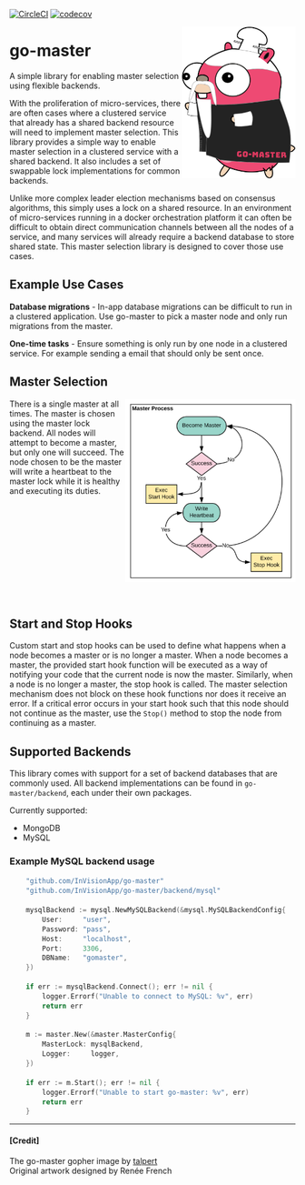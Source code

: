 [![CircleCI](https://circleci.com/gh/InVisionApp/go-master.svg?style=svg)](https://circleci.com/gh/InVisionApp/go-master)
[![codecov](https://codecov.io/gh/InVisionApp/go-master/branch/master/graph/badge.svg?token=eWHfq11AM9)](https://codecov.io/gh/InVisionApp/go-master)

<img align="right" src="images/go-master.svg" width="200">

# go-master
A simple library for enabling master selection using flexible backends.

With the proliferation of micro-services, there are often cases where a clustered service that already has a shared backend resource will need to implement master selection. This library provides a simple way to enable master selection in a clustered service with a shared backend. It also includes a set of swappable lock implementations for common backends.  

Unlike more complex leader election mechanisms based on consensus algorithms, this simply uses a lock on a shared resource. In an environment of micro-services running in a docker orchestration platform it can often be difficult to obtain direct communication channels between all the nodes of a service, and many services will already require a backend database to store shared state. This master selection library is designed to cover those use cases.

## Example Use Cases
**Database migrations** - In-app database migrations can be difficult to run in a clustered application. Use go-master to pick a master node and only run migrations from the master.

**One-time tasks** - Ensure something is only run by one node in a clustered service. For example sending a email that should only be sent once.

## Master Selection
<img align="right" src="images/master_process.svg" width="300">
There is a single master at all times. The master is chosen using the master lock backend. All nodes will attempt to become a master, but only one will succeed. The node chosen to be the master will write a heartbeat to the master lock while it is healthy and executing its duties. 

<br><br><br><br><br><br><br><br><br><br>

## Start and Stop Hooks
Custom start and stop hooks can be used to define what happens when a node becomes a master or is no longer a master. When a node becomes a master, the provided start hook function will be executed as a way of notifying your code that the current node is now the master. Similarly, when a node is no longer a master, the stop hook is called. The master selection mechanism does not block on these hook functions nor does it receive an error. If a critical error occurs in your start hook such that this node should not continue as the master, use the `Stop()` method to stop the node from continuing as a master.

## Supported Backends
This library comes with support for a set of backend databases that are commonly used. All backend implementations can be found in `go-master/backend`, each under their own packages.

Currently supported: 
- MongoDB
- MySQL

### Example MySQL backend usage
```go
	"github.com/InVisionApp/go-master"
	"github.com/InVisionApp/go-master/backend/mysql"

	mysqlBackend := mysql.NewMySQLBackend(&mysql.MySQLBackendConfig{
		User:     "user",
		Password: "pass",
		Host:     "localhost",
		Port:     3306,
		DBName:   "gomaster",
	})

	if err := mysqlBackend.Connect(); err != nil {
		logger.Errorf("Unable to connect to MySQL: %v", err)
		return err
	}
	
	m := master.New(&master.MasterConfig{
		MasterLock: mysqlBackend,
		Logger:     logger,
	})

	if err := m.Start(); err != nil {
		logger.Errorf("Unable to start go-master: %v", err)
		return err
	}

```

---

#### \[Credit\]
The go-master gopher image by [talpert](https://github.com/talpert)  
Original artwork designed by Renée French
